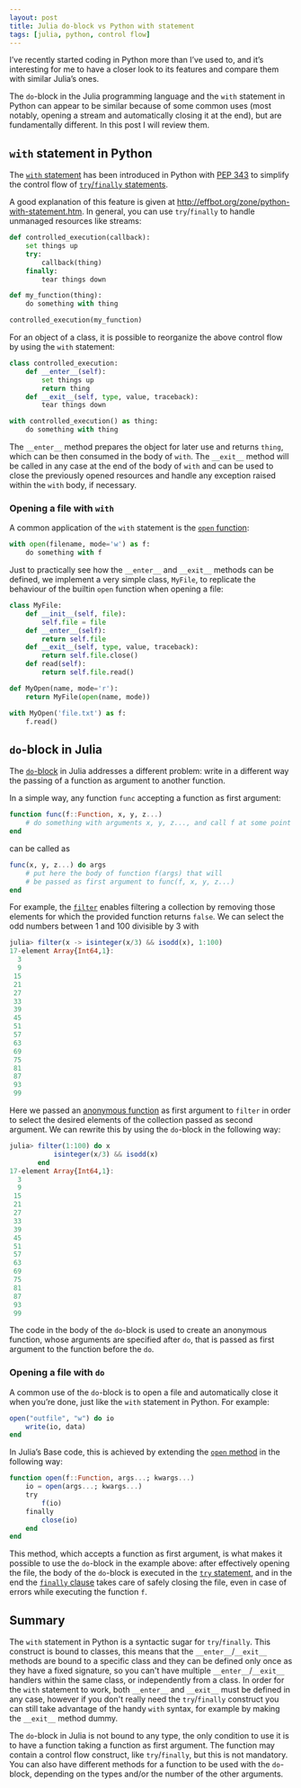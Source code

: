 ```yaml
---
layout: post
title: Julia do-block vs Python with statement
tags: [julia, python, control flow]
---
```


I’ve recently started coding in Python more than I’ve used to, and it’s
interesting for me to have a closer look to its features and compare them with
similar Julia’s ones.

The `do`-block in the Julia programming language and the `with` statement in
Python can appear to be similar because of some common uses (most notably,
opening a stream and automatically closing it at the end), but are fundamentally
different.  In this post I will review them.

## `with` statement in Python

The [`with`
statement](https://docs.python.org/3/reference/compound_stmts.html#with) has
been introduced in Python with [PEP
343](https://www.python.org/dev/peps/pep-0343/) to simplify the control flow of
[`try`/`finally`
statements](https://docs.python.org/3/reference/compound_stmts.html#try).

A good explanation of this feature is given at
<http://effbot.org/zone/python-with-statement.htm>.  In general, you can use
`try`/`finally` to handle unmanaged resources like streams:

```python
def controlled_execution(callback):
    set things up
    try:
        callback(thing)
    finally:
        tear things down

def my_function(thing):
    do something with thing

controlled_execution(my_function)
```

For an object of a class, it is possible to reorganize the above control flow by
using the `with` statement:

```python
class controlled_execution:
    def __enter__(self):
        set things up
        return thing
    def __exit__(self, type, value, traceback):
        tear things down

with controlled_execution() as thing:
    do something with thing
```

The `__enter__` method prepares the object for later use and returns `thing`,
which can be then consumed in the body of `with`.  The `__exit__` method will be
called in any case at the end of the body of `with` and can be used to close the
previously opened resources and handle any exception raised within the `with`
body, if necessary.

### Opening a file with `with`

A common application of the `with` statement is the [`open`
function](https://docs.python.org/3/library/functions.html#open):

```python
with open(filename, mode='w') as f:
    do something with f
```

Just to practically see how the `__enter__` and `__exit__` methods can be
defined, we implement a very simple class, `MyFile`, to replicate the behaviour
of the builtin `open` function when opening a file:

```python
class MyFile:
    def __init__(self, file):
        self.file = file
    def __enter__(self):
        return self.file
    def __exit__(self, type, value, traceback):
        return self.file.close()
    def read(self):
        return self.file.read()

def MyOpen(name, mode='r'):
    return MyFile(open(name, mode))

with MyOpen('file.txt') as f:
    f.read()
```

## `do`-block in Julia

The
[`do`-block](https://docs.julialang.org/en/v1/manual/functions/#Do-Block-Syntax-for-Function-Arguments-1)
in Julia addresses a different problem: write in a different way the passing of
a function as argument to another function.

In a simple way, any function `func` accepting a function as first argument:

```julia
function func(f::Function, x, y, z...)
    # do something with arguments x, y, z..., and call f at some point
end
```

can be called as

```julia
func(x, y, z...) do args
    # put here the body of function f(args) that will
    # be passed as first argument to func(f, x, y, z...)
end
```

For example, the
[`filter`](https://docs.julialang.org/en/v1/base/collections/#Base.filter)
enables filtering a collection by removing those elements for which the provided
function returns `false`.  We can select the odd numbers between 1 and 100
divisible by 3 with

```julia
julia> filter(x -> isinteger(x/3) && isodd(x), 1:100)
17-element Array{Int64,1}:
  3
  9
 15
 21
 27
 33
 39
 45
 51
 57
 63
 69
 75
 81
 87
 93
 99
```

Here we passed an [anonymous
function](https://docs.julialang.org/en/v1/manual/functions/#man-anonymous-functions-1)
as first argument to `filter` in order to select the desired elements of the
collection passed as second argument.  We can rewrite this by using the
`do`-block in the following way:

```julia
julia> filter(1:100) do x
           isinteger(x/3) && isodd(x)
       end
17-element Array{Int64,1}:
  3
  9
 15
 21
 27
 33
 39
 45
 51
 57
 63
 69
 75
 81
 87
 93
 99
```

The code in the body of the `do`-block is used to create an anonymous function,
whose arguments are specified after `do`, that is passed as first argument to
the function before the `do`.

### Opening a file with `do`

A common use of the `do`-block is to open a file and automatically close it when
you’re done, just like the `with` statement in Python.  For example:

```julia
open("outfile", "w") do io
    write(io, data)
end
```

In Julia’s Base code, this is achieved by extending the [`open`
method](https://docs.julialang.org/en/v1/base/io-network/#Base.open) in the
following way:

```julia
function open(f::Function, args...; kwargs...)
    io = open(args...; kwargs...)
    try
        f(io)
    finally
        close(io)
    end
end
```

This method, which accepts a function as first argument, is what makes it
possible to use the `do`-block in the example above: after effectively opening
the file, the body of the `do`-block is executed in the [`try`
statement](https://docs.julialang.org/en/v1/manual/control-flow/#The-try/catch-statement-1),
and in the end the [`finally`
clause](https://docs.julialang.org/en/v1/manual/control-flow/#finally-Clauses-1)
takes care of safely closing the file, even in case of errors while executing
the function `f`.

## Summary

The `with` statement in Python is a syntactic sugar for `try`/`finally`.  This
construct is bound to classes, this means that the `__enter__`/`__exit__`
methods are bound to a specific class and they can be defined only once as they
have a fixed signature, so you can't have multiple `__enter__`/`__exit__`
handlers within the same class, or independently from a class.  In order for the
`with` statement to work, both `__enter__` and `__exit__` must be defined in any
case, however if you don't really need the `try`/`finally` construct you can
still take advantage of the handy `with` syntax, for example by making the
`__exit__` method dummy.

The `do`-block in Julia is not bound to any type, the only condition to use it
is to have a function taking a function as first argument.  The function may
contain a control flow construct, like `try`/`finally`, but this is not
mandatory.  You can also have different methods for a function to be used with
the `do`-block, depending on the types and/or the number of the other arguments.
